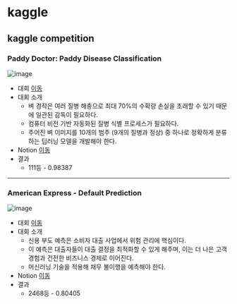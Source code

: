 # kaggle
kaggle competition
----
### Paddy Doctor: Paddy Disease Classification
![image](https://user-images.githubusercontent.com/10412752/188301248-2764c4e7-3fde-4c54-b3b2-23f1aa0fd50e.png)
* 대회 [이동](https://www.kaggle.com/competitions/paddy-disease-classification/overview)
* 대회 소개
  * 벼 경작은 여러 질병 해충으로 최대 70%의 수확량 손실을 초래할 수 있기 때문에 일관된 감독이 필요하다.
  * 컴퓨터 비전 기반 자동화된 질병 식별 프로세스가 필요하다.
  * 주어진 벼 이미지를 10개의 범주 (9개의 질병과 정상) 중 하나로 정확하게 분류하는 딥러닝 모델을 개발해야 한다.
* Notion [이동](https://hypnotic-canid-f79.notion.site/Paddy-Doctor-Paddy-Disease-Classification-be7b7399a39e439a9bd2fc4b1efddd35)
* 결과
  * 111등 - 0.98387
----
### American Express - Default Prediction
![image](https://user-images.githubusercontent.com/10412752/188801248-3bb8034a-2249-4bf5-b19f-f5103364d378.png)
* 대회 [이동](https://www.kaggle.com/c/amex-default-prediction)
* 대회 소개
  * 신용 부도 예측은 소비자 대출 사업에서 위험 관리에 핵심이다.
  * 이 예측은 대출자들이 대출 결정을 최적화할 수 있게 해주며, 이는 더 나은 고객 경험과 건전한 비즈니스 경제로 이어진다.
  * 머신러닝 기술을 적용해 채무 불이행을 예측해야 한다.
* Notion [이동](https://hypnotic-canid-f79.notion.site/American-Express-Default-Prediction-c01ec51673f242e39e1a03a07f9f65d1)
* 결과
  * 2468등 - 0.80405
